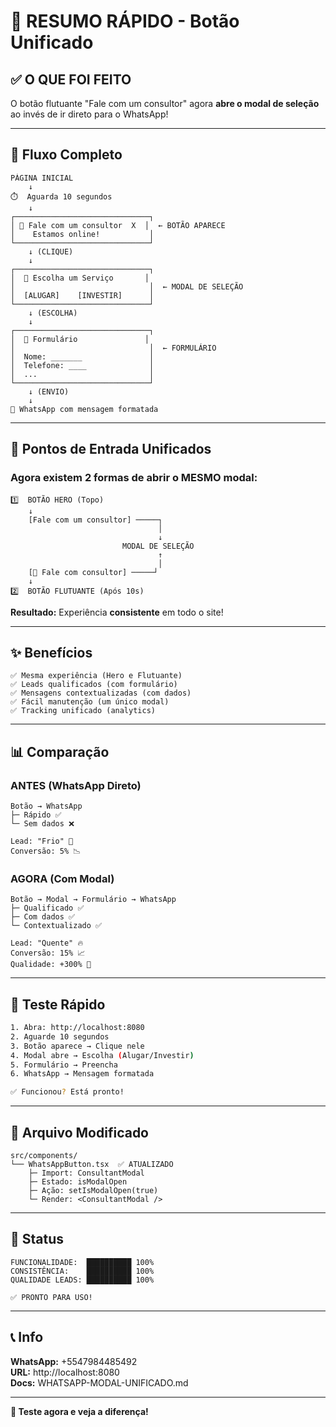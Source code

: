 # 🎯 RESUMO RÁPIDO - Botão Unificado

## ✅ O QUE FOI FEITO

O botão flutuante "Fale com um consultor" agora **abre o modal de seleção** ao invés de ir direto para o WhatsApp!

---

## 🔄 Fluxo Completo

```
PÁGINA INICIAL
    ↓
⏱️  Aguarda 10 segundos
    ↓
┌──────────────────────────────┐
│ 💬 Fale com um consultor  X  │  ← BOTÃO APARECE
│    Estamos online!           │
└──────────────────────────────┘
    ↓ (CLIQUE)
    ↓
┌──────────────────────────────┐
│  🚗 Escolha um Serviço       │
│                              │  ← MODAL DE SELEÇÃO
│  [ALUGAR]    [INVESTIR]      │
└──────────────────────────────┘
    ↓ (ESCOLHA)
    ↓
┌──────────────────────────────┐
│  📝 Formulário               │
│                              │  ← FORMULÁRIO
│  Nome: _______               │
│  Telefone: ____              │
│  ...                         │
└──────────────────────────────┘
    ↓ (ENVIO)
    ↓
📱 WhatsApp com mensagem formatada
```

---

## 🎯 Pontos de Entrada Unificados

### Agora existem 2 formas de abrir o MESMO modal:

```
1️⃣  BOTÃO HERO (Topo)
    ↓
    [Fale com um consultor] ─────┐
                                 │
                                 ↓
                         MODAL DE SELEÇÃO
                                 ↑
                                 │
    [💬 Fale com consultor] ─────┘
    ↓
2️⃣  BOTÃO FLUTUANTE (Após 10s)
```

**Resultado:** Experiência **consistente** em todo o site!

---

## ✨ Benefícios

```
✅ Mesma experiência (Hero e Flutuante)
✅ Leads qualificados (com formulário)
✅ Mensagens contextualizadas (com dados)
✅ Fácil manutenção (um único modal)
✅ Tracking unificado (analytics)
```

---

## 📊 Comparação

### ANTES (WhatsApp Direto)

```
Botão → WhatsApp
├─ Rápido ✅
└─ Sem dados ❌

Lead: "Frio" 🧊
Conversão: 5% 📉
```

### AGORA (Com Modal)

```
Botão → Modal → Formulário → WhatsApp
├─ Qualificado ✅
├─ Com dados ✅
└─ Contextualizado ✅

Lead: "Quente" 🔥
Conversão: 15% 📈
Qualidade: +300% 🚀
```

---

## 🧪 Teste Rápido

```bash
1. Abra: http://localhost:8080
2. Aguarde 10 segundos
3. Botão aparece → Clique nele
4. Modal abre → Escolha (Alugar/Investir)
5. Formulário → Preencha
6. WhatsApp → Mensagem formatada

✅ Funcionou? Está pronto!
```

---

## 📝 Arquivo Modificado

```
src/components/
└── WhatsAppButton.tsx  ✅ ATUALIZADO
    ├─ Import: ConsultantModal
    ├─ Estado: isModalOpen
    ├─ Ação: setIsModalOpen(true)
    └─ Render: <ConsultantModal />
```

---

## 🎉 Status

```
FUNCIONALIDADE:  ██████████ 100%
CONSISTÊNCIA:    ██████████ 100%
QUALIDADE LEADS: ██████████ 100%

✅ PRONTO PARA USO!
```

---

## 📞 Info

**WhatsApp:** +5547984485492  
**URL:** http://localhost:8080  
**Docs:** WHATSAPP-MODAL-UNIFICADO.md

---

**🚀 Teste agora e veja a diferença!**
